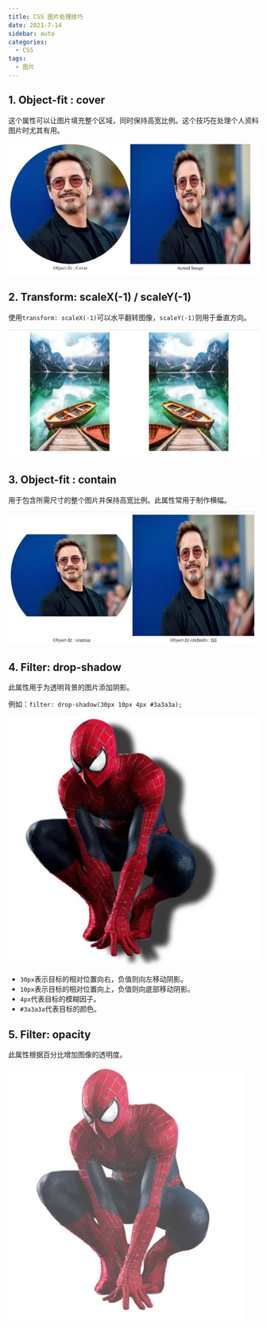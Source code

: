 ```yaml
---
title: CSS 图片处理技巧
date: 2021-7-14
sidebar: auto
categories:
  - CSS
tags:
  - 图片
---
```


## 1. Object-fit : cover

这个属性可以让图片填充整个区域，同时保持高宽比例。这个技巧在处理个人资料图片时尤其有用。

![a](../img/css-picture1.jpg)

## 2. Transform: scaleX(-1) / scaleY(-1)

使用`transform: scaleX(-1)`可以水平翻转图像，`scaleY(-1)`则用于垂直方向。

![a](../img/css-picture2.jpg)

## 3. Object-fit : contain

用于包含所需尺寸的整个图片并保持高宽比例。此属性常用于制作横幅。

![a](../img/css-picture3.jpg)

## 4. Filter: drop-shadow

此属性用于为透明背景的图片添加阴影。

例如：`filter: drop-shadow(30px 10px 4px #3a3a3a);`

![a](../img/css-picture4.jpg)

- `30px`表示目标的相对位置向右，负值则向左移动阴影。
- `10px`表示目标的相对位置向上，负值则向底部移动阴影。
- `4px`代表目标的模糊因子。
- `#3a3a3a`代表目标的颜色。

## 5. Filter: opacity

此属性根据百分比增加图像的透明度。

![a](../img/css-picture5.jpg)
